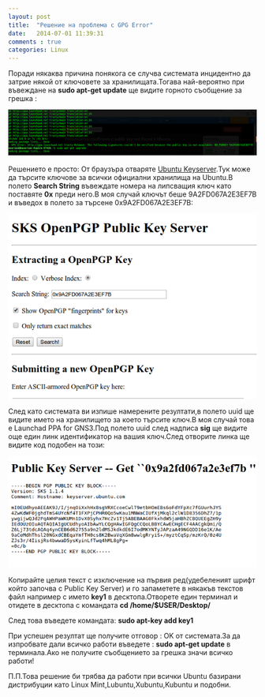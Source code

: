 ```yaml
---
layout: post
title:  "Решение на проблема с GPG Error"
date:   2014-07-01 11:39:31
comments : true
categories: Linux
---
```


Поради някаква причина понякога се случва системата инцидентно да затрие някой от ключовете за хранилищата.Тогава най-вероятно при въвеждане на **sudo apt-get update** ще видите горното съобщение за грешка :

![PGPFirst](https://github.com/etem/etem.github.io/raw/master/assets/images/PGPFirst.jpg)

Решението е просто:
От браузъра отваряте [Ubuntu Keyserver](http://keyserver.ubuntu.com/).Тук може да търсите ключове за всички официални хранилища на Ubuntu.В полето **Search String** въвеждате номера на липсващия ключ като поставяте **0x** преди него.В моя случай ключът беше 9A2FD067A2E3EF7B и въведох в полето за търсене 0x9A2FD067A2E3EF7B:

![PGP1](https://github.com/etem/etem.github.io/raw/master/assets/images/PGP1.png)

След като системата ви изпише намерените резултати,в полето uuid ще видите името на хранилището за което търсите ключ.В моя случай това е Launchad PPA for GNS3.Под полето uuid след надписа **sig** ще видите още един линк идентификатор на вашия ключ.След отворите линка ще видите код подобен на този:

![PGP2](https://github.com/etem/etem.github.io/raw/master/assets/images/PGP2.png)

Копирайте целия текст с изключение на първия ред(удебеленият шрифт който започва с Public Key Server) и го запаметете в някакъв текстов файл например с името **key1** в десктопа.Отворете един терминал и отидете в десктопа с командата **cd /home/$USER/Desktop/**

След това въведете командата:
**sudo apt-key add key1**

При успешен резултат ще получите отговор : OK от системата.За да изпробвате дали всичко работи въведете : **sudo apt-get update** в терминала.Ако не получите съобщението за грешка значи всичко работи!

П.П.Това решение би трябва да работи при всички Ubuntu базирани дистрибуции като Linux Mint,Lubuntu,Xubuntu,Kubuntu и подобни.
